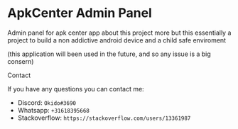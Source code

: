 # ApkCenter Admin Panel

Admin panel for apk center app
about this project more but this essentially a project to build a non addictive android device and a child safe enviroment

(this application will been used in the future, and so any issue is a big consern)


Contact

If you have any questions you can contact me:
- Discord: `Okido#3690`
- Whatsapp: `+31618395668`
- Stackoverflow: `https://stackoverflow.com/users/13361987`

